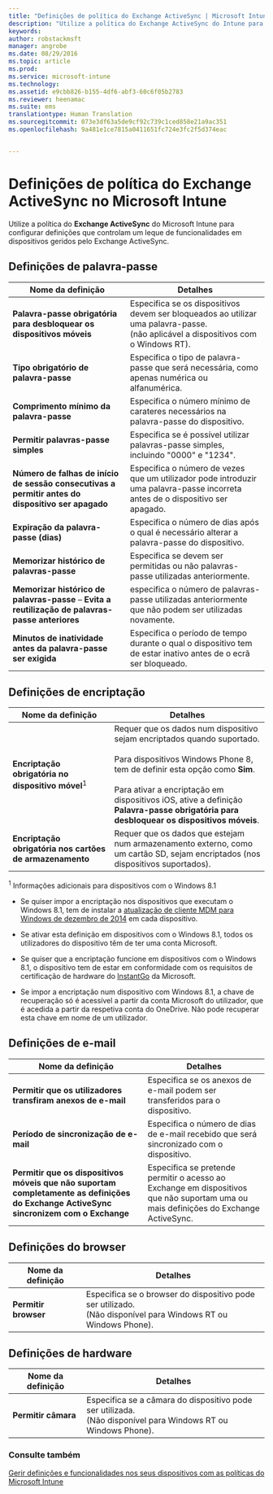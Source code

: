 ```yaml
---
title: "Definições de política do Exchange ActiveSync | Microsoft Intune"
description: "Utilize a política do Exchange ActiveSync do Intune para configurar definições que lhe permitam controlar funcionalidades em dispositivos geridos pelo Exchange ActiveSync."
keywords: 
author: robstackmsft
manager: angrobe
ms.date: 08/29/2016
ms.topic: article
ms.prod: 
ms.service: microsoft-intune
ms.technology: 
ms.assetid: e9cbb826-b155-4df6-abf3-60c6f05b2783
ms.reviewer: heenamac
ms.suite: ems
translationtype: Human Translation
ms.sourcegitcommit: 073e3df63a5de9cf92c739c1ced858e21a9ac351
ms.openlocfilehash: 9a481e1ce7815a0411651fc724e3fc2f5d374eac


---
```


# Definições de política do Exchange ActiveSync no Microsoft Intune
Utilize a política do **Exchange ActiveSync** do Microsoft Intune para configurar definições que controlam um leque de funcionalidades em dispositivos geridos pelo Exchange ActiveSync.


## Definições de palavra-passe

|Nome da definição|Detalhes
|----------------|---|
|**Palavra-passe obrigatória para desbloquear os dispositivos móveis**|Especifica se os dispositivos devem ser bloqueados ao utilizar uma palavra-passe.<br>(não aplicável a dispositivos com o Windows RT).|
|**Tipo obrigatório de palavra-passe**|Especifica o tipo de palavra-passe que será necessária, como apenas numérica ou alfanumérica.|
|**Comprimento mínimo da palavra-passe**|Especifica o número mínimo de carateres necessários na palavra-passe do dispositivo.|
|**Permitir palavras-passe simples**|Especifica se é possível utilizar palavras-passe simples, incluindo "0000" e "1234".|
|**Número de falhas de início de sessão consecutivas a permitir antes do dispositivo ser apagado**|Especifica o número de vezes que um utilizador pode introduzir uma palavra-passe incorreta antes de o dispositivo ser apagado.|
|**Expiração da palavra-passe (dias)**|Especifica o número de dias após o qual é necessário alterar a palavra-passe do dispositivo.
|**Memorizar histórico de palavras-passe**|Especifica se devem ser permitidas ou não palavras-passe utilizadas anteriormente.|
|**Memorizar histórico de palavras-passe** – **Evita a reutilização de palavras-passe anteriores**|especifica o número de palavras-passe utilizadas anteriormente que não podem ser utilizadas novamente.|
|**Minutos de inatividade antes da palavra-passe ser exigida**|Especifica o período de tempo durante o qual o dispositivo tem de estar inativo antes de o ecrã ser bloqueado.

## Definições de encriptação

|Nome da definição|Detalhes|
|----------------|---|
|**Encriptação obrigatória no dispositivo móvel**<sup>1</sup>|Requer que os dados num dispositivo sejam encriptados quando suportado.<br><br>Para dispositivos Windows Phone 8, tem de definir esta opção como **Sim**.<br /><br />Para ativar a encriptação em dispositivos iOS, ative a definição **Palavra-passe obrigatória para desbloquear os dispositivos móveis**.|
|**Encriptação obrigatória nos cartões de armazenamento**|Requer que os dados que estejam num armazenamento externo, como um cartão SD, sejam encriptados (nos dispositivos suportados).
<sup>1</sup> Informações adicionais para dispositivos com o Windows 8.1

-   Se quiser impor a encriptação nos dispositivos que executam o Windows 8.1, tem de instalar a [atualização de cliente MDM para Windows de dezembro de 2014](http://support.microsoft.com/kb/3013816) em cada dispositivo.

-   Se ativar esta definição em dispositivos com o Windows 8.1, todos os utilizadores do dispositivo têm de ter uma conta Microsoft.

-   Se quiser que a encriptação funcione em dispositivos com o Windows 8.1, o dispositivo tem de estar em conformidade com os requisitos de certificação de hardware do [InstantGo](http://blogs.windows.com/bloggingwindows/2014/06/19/instantgo-a-better-way-to-sleep/) da Microsoft.

-   Se impor a encriptação num dispositivo com Windows 8.1, a chave de recuperação só é acessível a partir da conta Microsoft do utilizador, que é acedida a partir da respetiva conta do OneDrive. Não pode recuperar esta chave em nome de um utilizador.

## Definições de e-mail

|Nome da definição|Detalhes
|----------------|---|
|**Permitir que os utilizadores transfiram anexos de e-mail**|Especifica se os anexos de e-mail podem ser transferidos para o dispositivo.|
|**Período de sincronização de e-mail**|Especifica o número de dias de e-mail recebido que será sincronizado com o dispositivo.
|**Permitir que os dispositivos móveis que não suportam completamente as definições do Exchange ActiveSync sincronizem com o Exchange**|Especifica se pretende permitir o acesso ao Exchange em dispositivos que não suportam uma ou mais definições do Exchange ActiveSync.

## Definições do browser

|Nome da definição|Detalhes
|----------------|---|
|**Permitir browser**|Especifica se o browser do dispositivo pode ser utilizado.<br>(Não disponível para Windows RT ou Windows Phone).

## Definições de hardware

|Nome da definição|Detalhes
|----------------|---|
|**Permitir câmara**|Especifica se a câmara do dispositivo pode ser utilizada.<br>(Não disponível para Windows RT ou Windows Phone).



### Consulte também
[Gerir definições e funcionalidades nos seus dispositivos com as políticas do Microsoft Intune](manage-settings-and-features-on-your-devices-with-microsoft-intune-policies.md)



<!--HONumber=Sep16_HO2-->


